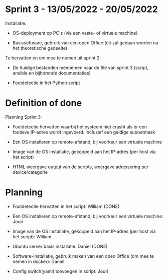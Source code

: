 # Sprint 3 - 13/05/2022 - 20/05/2022

Installatie:

-	OS-deployment op PC's (via een vaste- of virtuele machine)

-	Basissoftware, gebruik van een open Office (dit zal gedaan worden na het theoretische gedeelte)

Te hervatten en om mee te nemen uit sprint 2:

-	De huidige bestanden meenemen naar de file van sprint 3 (script, ansible en bijhorende documentaties)

-	Foutdetectie in het Python script

# Definition of done

Planning Sprint 3:

-	Foutdetectie hervatten waarbij het systeem niet crasht als er een foutieve IP-adres wordt ingevoerd.
	Inclusief een geldige subnetmask

-	Een OS installeren op remote-afstand, bij voorkeur een virtuele machine 
	
-	Image van de OS installatie, gekoppeld aan het IP-adres (per host via het script) 

-	HTML weergave output van de scripts, weergave adressering per device/categorie

# Planning

-	Foutdetectie hervatten in het script: William (DONE)

-	Een OS installeren op remote-afstand, bij voorkeur een virtuele machine: Jouri

-	Image van de OS installatie, gekoppeld aan het IP-adres (per host via het script): William

-	Ubuntu server basis installatie: Daniel (DONE)

-	Software-installatie, gebruik maken van een open Office (om mee te nemen in docker): Daniel

-	Config switch(yaml) toevoegen in script: Jouri 

